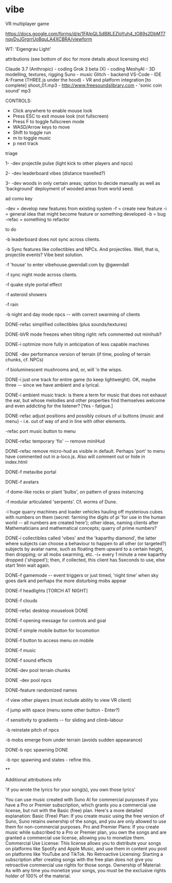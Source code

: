# vibe
VR multiplayer game

https://docs.google.com/forms/d/e/1FAIpQLSdB8LEZIoYuh4_tO89s2DbMT7nqyDvJGrgrrUoBquLA4XCBRA/viewform

WT: 'Eigengrau Light'

attributions
(see bottom of doc for more details about licensing etc)

Claude 3.7 (Anthropic) - coding
Grok 3 beta (X) - coding
MeshyAI - 3D modelling, textures, rigging
Suno - music
Glitch - backend
VS-Code - IDE
A-Frame (THREE.js under the hood) - VR and platform integration
[to complete] shoot_01.mp3 - 
http://www.freesoundslibrary.com - 'sonic coin sound' mp3



CONTROLS:
- Click anywhere to enable mouse look
- Press ESC to exit mouse look (not fullscreen)
- Press F to toggle fullscreen mode
- WASD/Arrow keys to move
- Shift to toggle run
- m to toggle music
- p next track

triage

1- -dev projectile pulse (light kick to other players and npcs)

2- -dev leaderboard vibes (distance travelled?)

3- -dev woods in only certain areas; option to decide manually as well as 'background' deployment of wooded areas from world seed.

ad como key

-dev = develop new features from existing system
-f = create new feature
-i = general idea that might become feature or something developed
-b = bug
-refac = something to refactor

to do

-b leaderboard does not sync across clients.

-b Sync features like collectibles and NPCs. And projectiles. Well, that is, projectile events? Vibe best solution.

-f 'house' to enter vibehouse.gwendall.com by @gwendall

-f sync night mode across clients.

-f quake style portal effect

-f asteroid showers

-f rain

-b night and day mode npcs -- with correct swarming of clients

DONE-refac simplified collectibles (plus sounds/textures)

DONE-bVR mode freezes when tilting right: refs commented out minihub?

DONE-i optimize more fully in anticipation of less capable machines

DONE -dev performance version of terrain (if time, pooling of terrain chunks, cf. NPCs)

-f bioluminescent mushrooms and, or, will 'o the wisps.

DONE-i just one track for entire game (to keep lightweight). OK, maybe three -- since we have ambient and a lyrical.

DONE-i ambient music track: is there a term for music that does not exhaust the ear, but whose melodies and other properties find themselves welcome and even addicting for the listener?
[Yes - fatigue.]

DONE-refac adjust positions and possibly colours of ui buttons (music and menu) - i.e. out of way of and in line with other elements.

-refac port music button to menu

DONE-refac temporary 'fix' -- remove miniHud

DONE-refac remove micro-hud as visible in default. Perhaps 'port' to menu
have commented out in a-loco.js. Also will comment out or hide in index.html

DONE-f metavibe portal

DONE-f avatars

-f dome-like rocks or plant 'bulbs', on pattern of grass instancing

-f modular articulated 'serpents'. Cf. worms of Dune. 

-i huge quarry machines and loader vehicles hauling off mysterious cubes with numbers on them (secret: farming the digits of pi 'for use in the human world -- all numbers are created here'); other ideas, naming clients after Mathematicians and mathematical concepts; quarry of prime numbers?

DONE-i collectibles called 'vibes' and the 'kaparthy diamond', the latter where subjects can choose a behaviour to happen to all other (or targeted?) subjects by avatar name, such as floating them upward to a certain height, then dropping; or all mobs swarming, etc.
-i+ every 1 minute a new kaparthy dropped ('shipped'); then, if collected, this client has 5seconds to use, else start 1min wait again.

DONE-f gamemode -- event triggers or just timed, 'night time' when sky goes dark and perhaps the more disturbing mobs appear

DONE-f headlights [TORCH AT NIGHT]

DONE-f clouds

DONE-refac desktop mouselook DONE

DONE-f opening message for controls and goal

DONE-f simple mobile button for locomotion 

DONE-f button to access menu on mobile

DONE-f music

DONE-f sound effects

DONE-dev pool terrain chunks

DONE -dev pool npcs

DONE-feature randomized names

-f view other players (must include ability to view VR client)

-f jump with space (menu some other button - Enter?)

-f sensitivity to gradients -- for sliding and climb-labour

-b reinstate pitch of npcs

-b mobs emerge from under terrain (avoids sudden appearance)

DONE-b npc spawning DONE

-b npc spawning and states - refine this.


**

Additional attributions info

'if you wrote the lyrics for your song(s), you own those lyrics'

You can use music created with Suno AI for commercial purposes if you have a Pro or Premier subscription, which grants you a commercial use license, but not with the Basic (free) plan. 
Here's a more detailed explanation:
Basic (Free) Plan:
If you create music using the free version of Suno, Suno retains ownership of the songs, and you are only allowed to use them for non-commercial purposes. 
Pro and Premier Plans:
If you create music while subscribed to a Pro or Premier plan, you own the songs and are granted a commercial use license, allowing you to monetize them. 
Commercial Use License:
This license allows you to distribute your songs on platforms like Spotify and Apple Music, and use them in content you post on platforms like YouTube and TikTok. 
No Retroactive Licensing:
Starting a subscription after creating songs with the free plan does not give you retroactive commercial use rights for those songs. 
Ownership of Material:
As with any time you monetize your songs, you must be the exclusive rights holder of 100% of the material. 